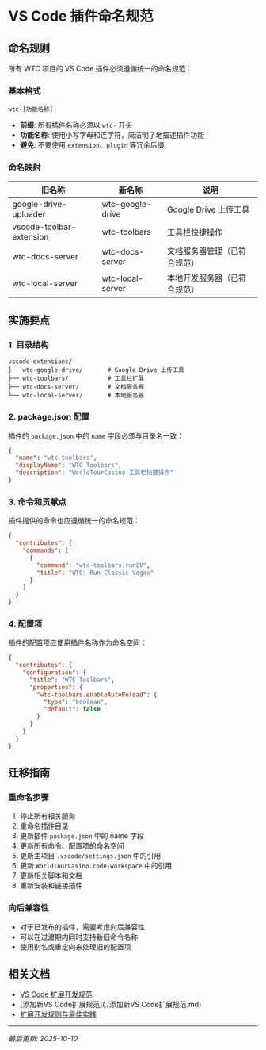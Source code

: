 # VS Code 插件命名规范

## 命名规则

所有 WTC 项目的 VS Code 插件必须遵循统一的命名规范：

### 基本格式
```
wtc-[功能名称]
```

- **前缀**: 所有插件名称必须以 `wtc-` 开头
- **功能名称**: 使用小写字母和连字符，简洁明了地描述插件功能
- **避免**: 不要使用 `extension`、`plugin` 等冗余后缀

### 命名映射

| 旧名称 | 新名称 | 说明 |
|--------|--------|------|
| google-drive-uploader | wtc-google-drive | Google Drive 上传工具 |
| vscode-toolbar-extension | wtc-toolbars | 工具栏快捷操作 |
| wtc-docs-server | wtc-docs-server | 文档服务器管理（已符合规范） |
| wtc-local-server | wtc-local-server | 本地开发服务器（已符合规范） |

## 实施要点

### 1. 目录结构
```
vscode-extensions/
├── wtc-google-drive/       # Google Drive 上传工具
├── wtc-toolbars/           # 工具栏扩展
├── wtc-docs-server/        # 文档服务器
└── wtc-local-server/       # 本地服务器
```

### 2. package.json 配置
插件的 `package.json` 中的 `name` 字段必须与目录名一致：

```json
{
  "name": "wtc-toolbars",
  "displayName": "WTC Toolbars",
  "description": "WorldTourCasino 工具栏快捷操作"
}
```

### 3. 命令和贡献点
插件提供的命令也应遵循统一的命名规范：

```json
{
  "contributes": {
    "commands": [
      {
        "command": "wtc-toolbars.runCV",
        "title": "WTC: Run Classic Vegas"
      }
    ]
  }
}
```

### 4. 配置项
插件的配置项应使用插件名称作为命名空间：

```json
{
  "contributes": {
    "configuration": {
      "title": "WTC Toolbars",
      "properties": {
        "wtc-toolbars.enableAutoReload": {
          "type": "boolean",
          "default": false
        }
      }
    }
  }
}
```

## 迁移指南

### 重命名步骤
1. 停止所有相关服务
2. 重命名插件目录
3. 更新插件 `package.json` 中的 name 字段
4. 更新所有命令、配置项的命名空间
5. 更新主项目 `.vscode/settings.json` 中的引用
6. 更新 `WorldTourCasino.code-workspace` 中的引用
7. 更新相关脚本和文档
8. 重新安装和链接插件

### 向后兼容性
- 对于已发布的插件，需要考虑向后兼容性
- 可以在过渡期内同时支持新旧命令名称
- 使用别名或重定向来处理旧的配置项

## 相关文档
- [VS Code 扩展开发规范](./vscode环境工具开发规范.md)
- [添加新VS Code扩展规范](./添加新VS Code扩展规范.md)
- [扩展开发规则与最佳实践](./扩展开发规则与最佳实践.md)

---
*最后更新: 2025-10-10*